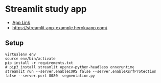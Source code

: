 # Streamlit study app

* [App Link]( https://streamlit-app-example.herokuapp.com/)
*  https://streamlit-app-example.herokuapp.com/

## Setup

```
virtualenv env
source env/bin/activate
pip install -r requirements.txt
# pip3 install streamlit opencv-python-headless onnxruntime 
streamlit run --server.enableCORS false --server.enableXsrfProtection false --server.port 8080  segmentation.py
```